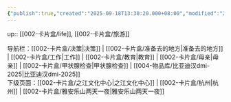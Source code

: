 ```yaml
---
{"publish":true,"created":"2025-09-18T13:30:20.000+08:00","modified":"2025-09-18T13:32:02.072+08:00","cssclasses":""}
---
```


up:: [[002-卡片盒/life]], [[002-卡片盒/旅游]]



导航栏：[[002-卡片盒/决策\|决策]] | [[002-卡片盒/准备去的地方\|准备去的地方]] | [[002-卡片盒/工作\|工作]] | [[002-卡片盒/教育\|教育]] | [[002-卡片盒/母亲\|母亲]] | [[002-卡片盒/甲状腺检查\|甲状腺检查]] | [[004-物品库/比亚迪汉dmi-2025\|比亚迪汉dmi-2025]]  
下级页面：[[002-卡片盒/之江文化中心\|之江文化中心]] | [[002-卡片盒/杭州\|杭州]] | [[002-卡片盒/雅安乐山两天一夜\|雅安乐山两天一夜]]







